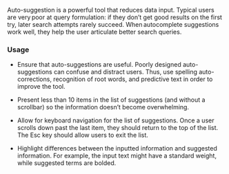 Auto-suggestion is a powerful tool that reduces data input. Typical users are very poor at query formulation: if they don’t get good results on the first try, later search attempts rarely succeed. When autocomplete suggestions work well, they help the user articulate better search queries. 

### Usage 

- Ensure that auto-suggestions are useful. Poorly designed auto-suggestions can confuse and distract users. Thus, use spelling auto-corrections, recognition of root words, and predictive text in order to improve the tool. 

- Present less than 10 items in the list of suggestions (and without a scrollbar) so the information doesn’t become overwhelming. 

- Allow for keyboard navigation for the list of suggestions. Once a user scrolls down past the last item, they should return to the top of the list. The Esc key should allow users to exit the list. 

- Highlight differences between the inputted information and suggested information. For example, the input text might have a standard weight, while suggested terms are bolded. 

 